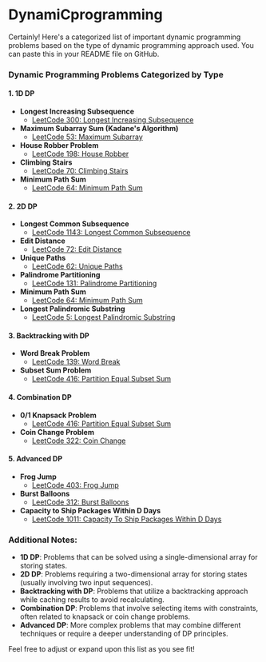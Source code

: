 # DynamiCprogramming


Certainly! Here's a categorized list of important dynamic programming problems based on the type of dynamic programming approach used. You can paste this in your README file on GitHub.

### Dynamic Programming Problems Categorized by Type

#### 1. **1D DP**
   - **Longest Increasing Subsequence**
     - [LeetCode 300: Longest Increasing Subsequence](https://leetcode.com/problems/longest-increasing-subsequence/)
   - **Maximum Subarray Sum (Kadane's Algorithm)**
     - [LeetCode 53: Maximum Subarray](https://leetcode.com/problems/maximum-subarray/)
   - **House Robber Problem**
     - [LeetCode 198: House Robber](https://leetcode.com/problems/house-robber/)
   - **Climbing Stairs**
     - [LeetCode 70: Climbing Stairs](https://leetcode.com/problems/climbing-stairs/)
   - **Minimum Path Sum**
     - [LeetCode 64: Minimum Path Sum](https://leetcode.com/problems/minimum-path-sum/)

#### 2. **2D DP**
   - **Longest Common Subsequence**
     - [LeetCode 1143: Longest Common Subsequence](https://leetcode.com/problems/longest-common-subsequence/)
   - **Edit Distance**
     - [LeetCode 72: Edit Distance](https://leetcode.com/problems/edit-distance/)
   - **Unique Paths**
     - [LeetCode 62: Unique Paths](https://leetcode.com/problems/unique-paths/)
   - **Palindrome Partitioning**
     - [LeetCode 131: Palindrome Partitioning](https://leetcode.com/problems/palindrome-partitioning/)
   - **Minimum Path Sum**
     - [LeetCode 64: Minimum Path Sum](https://leetcode.com/problems/minimum-path-sum/)
   - **Longest Palindromic Substring**
     - [LeetCode 5: Longest Palindromic Substring](https://leetcode.com/problems/longest-palindromic-substring/)

#### 3. **Backtracking with DP**
   - **Word Break Problem**
     - [LeetCode 139: Word Break](https://leetcode.com/problems/word-break/)
   - **Subset Sum Problem**
     - [LeetCode 416: Partition Equal Subset Sum](https://leetcode.com/problems/partition-equal-subset-sum/)

#### 4. **Combination DP**
   - **0/1 Knapsack Problem**
     - [LeetCode 416: Partition Equal Subset Sum](https://leetcode.com/problems/partition-equal-subset-sum/)
   - **Coin Change Problem**
     - [LeetCode 322: Coin Change](https://leetcode.com/problems/coin-change/)

#### 5. **Advanced DP**
   - **Frog Jump**
     - [LeetCode 403: Frog Jump](https://leetcode.com/problems/frog-jump/)
   - **Burst Balloons**
     - [LeetCode 312: Burst Balloons](https://leetcode.com/problems/burst-balloons/)
   - **Capacity to Ship Packages Within D Days**
     - [LeetCode 1011: Capacity To Ship Packages Within D Days](https://leetcode.com/problems/capacity-to-ship-packages-within-d-days/)

### Additional Notes:
- **1D DP**: Problems that can be solved using a single-dimensional array for storing states.
- **2D DP**: Problems requiring a two-dimensional array for storing states (usually involving two input sequences).
- **Backtracking with DP**: Problems that utilize a backtracking approach while caching results to avoid recalculating.
- **Combination DP**: Problems that involve selecting items with constraints, often related to knapsack or coin change problems.
- **Advanced DP**: More complex problems that may combine different techniques or require a deeper understanding of DP principles.

Feel free to adjust or expand upon this list as you see fit!
